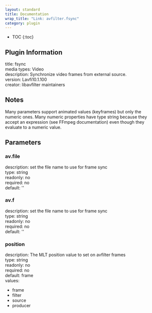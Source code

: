 ```yaml
---
layout: standard
title: Documentation
wrap_title: "Link: avfilter.fsync"
category: plugin
---
```

* TOC
{:toc}

## Plugin Information

title: fsync  
media types:
Video  
description: Synchronize video frames from external source.  
version: Lavfi10.1.100  
creator: libavfilter maintainers  

## Notes

Many parameters support animated values (keyframes) but only the numeric ones. Many numeric properties have type string because they accept an expression (see FFmpeg documentation) even though they evaluate to a numeric value.

## Parameters

### av.file

  
description:
set the file name to use for frame sync  
type: string  
readonly: no  
required: no  
default: ''  

### av.f

  
description:
set the file name to use for frame sync  
type: string  
readonly: no  
required: no  
default: ''  

### position

  
description:
The MLT position value to set on avfilter frames  
type: string  
readonly: no  
required: no  
default: frame  
values:  

* frame
* filter
* source
* producer

